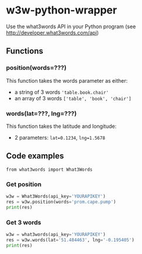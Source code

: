 w3w-python-wrapper
==================

Use the what3words API in your Python program (see http://developer.what3words.com/api)

## Functions

### position(words=???)
This function takes the words parameter as either:
- a string of 3 words `'table.book.chair'`
- an array of 3 words `['table', 'book', 'chair']`

### words(lat=???, lng=???)
This function takes the latitude and longitude:
- 2 parameters:  `lat=0.1234`, `lng=1.5678`

## Code examples

```from what3words import What3Words```

### Get position
```python
w3w = What3Words(api_key='YOURAPIKEY')
res = w3w.position(words='prom.cape.pump')
print(res)
```

### Get 3 words
```python
w3w = what3words(api_key='YOURAPIKEY')
res = w3w.words(lat='51.484463', lng='-0.195405')
print(res)
```
